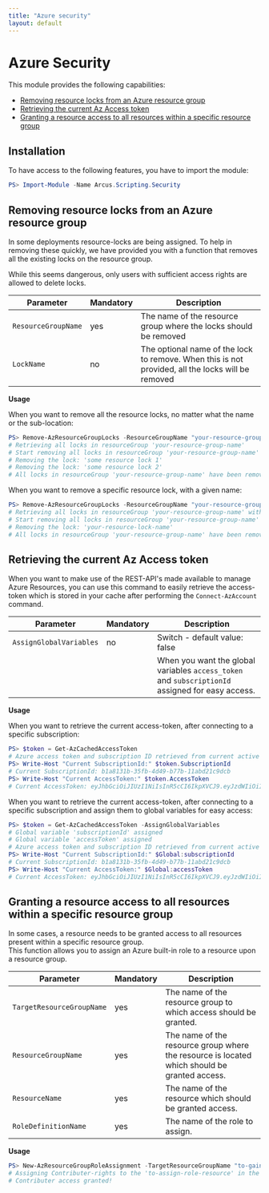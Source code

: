 ```yaml
---
title: "Azure security"
layout: default
---
```


# Azure Security

This module provides the following capabilities:
- [Removing resource locks from an Azure resource group](#removing-resource-locks-from-an-azure-resource-group)
- [Retrieving the current Az Access token](#retrieving-the-current-az-access-token)
- [Granting a resource access to all resources within a specific resource group](#granting-a-resource-access-to-all-resources-within-a-specific-resource-group)

## Installation

To have access to the following features, you have to import the module:

```powershell
PS> Import-Module -Name Arcus.Scripting.Security
```

## Removing resource locks from an Azure resource group

In some deployments resource-locks are being assigned. To help in removing these quickly, we have provided you with a function that removes all the existing locks on the resource group.

While this seems dangerous, only users with sufficient access rights are allowed to delete locks.

| Parameter           | Mandatory | Description                                                                                       |
| ------------------- | --------- | ------------------------------------------------------------------------------------------------- |
| `ResourceGroupName` | yes       | The name of the resource group where the locks should be removed                                  |
| `LockName`          | no        | The optional name of the lock to remove. When this is not provided, all the locks will be removed |

**Usage**

When you want to remove all the resource locks, no matter what the name or the sub-location:

```powershell
PS> Remove-AzResourceGroupLocks -ResourceGroupName "your-resource-group-name"
# Retrieving all locks in resourceGroup 'your-resource-group-name'
# Start removing all locks in resourceGroup 'your-resource-group-name'
# Removing the lock: 'some resource lock 1'
# Removing the lock: 'some resource lock 2'
# All locks in resourceGroup 'your-resource-group-name' have been removed
```

When you want to remove a specific resource lock, with a given name:

```powershell
PS> Remove-AzResourceGroupLocks -ResourceGroupName "your-resource-group-name" -LockName "your-resource-lock-name"
# Retrieving all locks in resourceGroup 'your-resource-group-name' with name 'your-resource-lock-name'
# Start removing all locks in resourceGroup 'your-resource-group-name'
# Removing the lock: 'your-resource-lock-name'
# All locks in resourceGroup 'your-resource-group-name' have been removed
```

## Retrieving the current Az Access token  

When you want to make use of the REST-API's made available to manage Azure Resources, you can use this command to easily retrieve the access-token which is stored in your cache after performing the `Connect-AzAccount` command.  

| Parameter               | Mandatory | Description                                                                                       |
| ----------------------- | --------- | ------------------------------------------------------------------------------------------------- |
| `AssignGlobalVariables` | no        | Switch - default value: false                                                                     |
|                         |           | When you want the global variables `access_token` and `subscriptionId` assigned for easy access.  |

**Usage**

When you want to retrieve the current access-token, after connecting to a specific subscription:

```powershell
PS> $token = Get-AzCachedAccessToken
# Azure access token and subscription ID retrieved from current active Azure authenticated session
PS> Write-Host "Current SubscriptionId:" $token.SubscriptionId
# Current SubscriptionId: b1a8131b-35fb-4d49-b77b-11abd21c9dcb
PS> Write-Host "Current AccessToken:" $token.AccessToken
# Current AccessToken: eyJhbGciOiJIUzI1NiIsInR5cCI6IkpXVCJ9.eyJzdWIiOiIxMjM0NTY3ODkwIiwibmFtZSI6IkpvaG4gRG9lIiwiaWF0IjoxNTE2MjM5MDIyfQ.SflKxwRJSMeKKF2QT4fwpMeJf36POk6yJV_adQssw5c
```

When you want to retrieve the current access-token, after connecting to a specific subscription and assign them to global variables for easy access:

```powershell
PS> $token = Get-AzCachedAccessToken -AssignGlobalVariables
# Global variable 'subscriptionId' assigned
# Global variable 'accessToken' assigned
# Azure access token and subscription ID retrieved from current active Azure authenticated session
PS> Write-Host "Current SubscriptionId:" $Global:subscriptionId
# Current SubscriptionId: b1a8131b-35fb-4d49-b77b-11abd21c9dcb
PS> Write-Host "Current AccessToken:" $Global:accessToken
# Current AccessToken: eyJhbGciOiJIUzI1NiIsInR5cCI6IkpXVCJ9.eyJzdWIiOiIxMjM0NTY3ODkwIiwibmFtZSI6IkpvaG4gRG9lIiwiaWF0IjoxNTE2MjM5MDIyfQ.SflKxwRJSMeKKF2QT4fwpMeJf36POk6yJV_adQssw5c
```

## Granting a resource access to all resources within a specific resource group

In some cases, a resource needs to be granted access to all resources present within a specific resource group.  
This function allows you to assign an Azure built-in role to a resource upon a resource group.

| Parameter                 | Mandatory  | Description                                                                                  |
| ------------------------- | ---------- | -------------------------------------------------------------------------------------------- |
| `TargetResourceGroupName` | yes        | The name of the resource group to which access should be granted.                            |
| `ResourceGroupName`       | yes        | The name of the resource group where the resource is located which should be granted access. |
| `ResourceName`            | yes        | The name of the resource which should be granted access.                                     |
| `RoleDefinitionName`      | yes        | The name of the role to assign.                                                              |

**Usage**

```powershell
PS> New-AzResourceGroupRoleAssignment -TargetResourceGroupName "to-gain-access-resource-group" -ResourceGroupName "to-assign-role-resource-group" -ResourceName "to-assign-resource" -RoleAssignmentDefinition "Contributer"
# Assigning Contributer-rights to the 'to-assign-role-resource' in the resource group 'to-assign-resource-group to gain access to the 'to-gain-access-resource-group'
# Contributer access granted!
```

